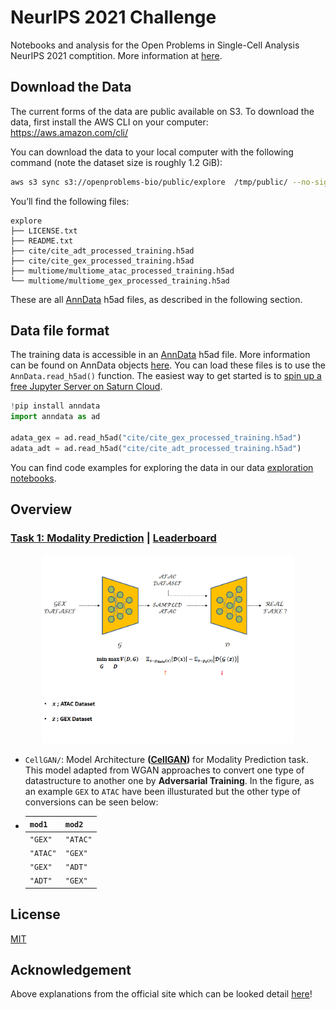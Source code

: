 # NeurIPS 2021 Challenge

Notebooks and analysis for the Open Problems in Single-Cell Analysis NeurIPS 2021 comptition. More information at [here](https://openproblems.bio/neurips).

## Download the Data

The current forms of the data are public available on S3. To download the data, first install the AWS CLI on your computer: https://aws.amazon.com/cli/

You can download the data to your local computer with the following command (note the dataset size is roughly 1.2 GiB):

```bash
aws s3 sync s3://openproblems-bio/public/explore  /tmp/public/ --no-sign-request
```
You’ll find the following files:
```
explore
├── LICENSE.txt
├── README.txt
├── cite/cite_adt_processed_training.h5ad
├── cite/cite_gex_processed_training.h5ad
├── multiome/multiome_atac_processed_training.h5ad
└── multiome/multiome_gex_processed_training.h5ad
```
These are all [AnnData](https://anndata.readthedocs.io/en/latest/) h5ad files, as described in the following section.

## Data file format

The training data is accessible in an [AnnData](https://anndata.readthedocs.io/en/latest/) h5ad file. More information can be found on AnnData objects [here](https://openproblems.bio/neurips_docs/submission/quickstart/). You can load these files is to use the ```AnnData.read_h5ad()``` function. The easiest way to get started is to [spin up a free Jupyter Server on Saturn Cloud](https://openproblems.bio/neurips_docs/about/explore/).

```python
!pip install anndata
import anndata as ad

adata_gex = ad.read_h5ad("cite/cite_gex_processed_training.h5ad")
adata_adt = ad.read_h5ad("cite/cite_adt_processed_training.h5ad")
```
You can find code examples for exploring the data in our data [exploration notebooks](notebooks/).

## Overview

### [Task 1: Modality Prediction](https://openproblems.bio/neurips_docs/about_tasks/task1_modality_prediction/) | [Leaderboard](https://eval.ai/web/challenges/challenge-page/1111/leaderboard/2856)

<p align="center"><img width="80%" src="https://github.com/asarigun/NeurIPS2021-Challenge/blob/main/docs/wgan.png"></p>

* ```CellGAN/```: Model Architecture **([CellGAN](CellGAN/))** for Modality Prediction task. This model adapted from WGAN approaches to convert one type of datastructure to another one by **Adversarial Training**. In the figure, as an example ```GEX``` to ```ATAC``` have been illusturated but the other type of conversions can be seen below:

* <table><thead><tr><th><code>mod1</code></th><th><code>mod2</code></th></tr></thead><tbody><tr><td><code>"GEX"</code></td><td><code>"ATAC"</code></td></tr><tr><td><code>"ATAC"</code></td><td><code>"GEX"</code></td></tr><tr><td><code>"GEX"</code></td><td><code>"ADT"</code></td></tr><tr><td><code>"ADT"</code></td><td><code>"GEX"</code></td></tr></tbody></table>



## License

[MIT](LICENSE)

## Acknowledgement

Above explanations from the official site which  can be looked detail [here](https://openproblems.bio/neurips_docs/data/dataset/)!




